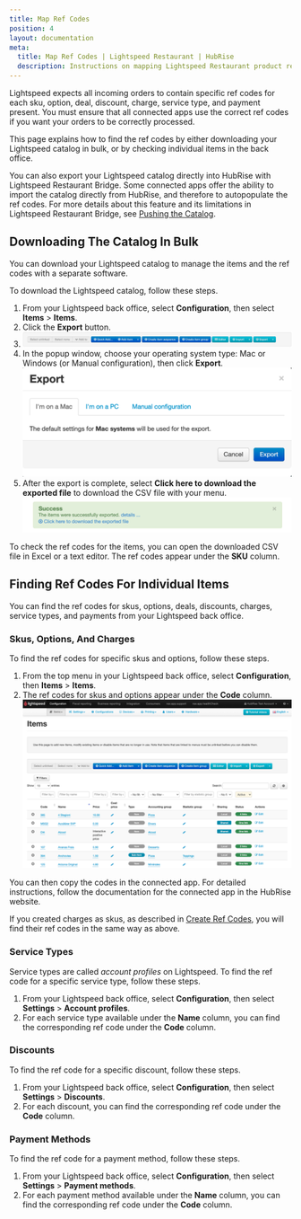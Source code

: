 ```yaml
---
title: Map Ref Codes
position: 4
layout: documentation
meta:
  title: Map Ref Codes | Lightspeed Restaurant | HubRise
  description: Instructions on mapping Lightspeed Restaurant product ref codes with other apps after connecting your EPOS with HubRise. Connect apps and synchronise your data.
---
```


Lightspeed expects all incoming orders to contain specific ref codes for each sku, option, deal, discount, charge, service type, and payment present. You must ensure that all connected apps use the correct ref codes if you want your orders to be correctly processed.

This page explains how to find the ref codes by either downloading your Lightspeed catalog in bulk, or by checking individual items in the back office.

You can also export your Lightspeed catalog directly into HubRise with Lightspeed Restaurant Bridge.
Some connected apps offer the ability to import the catalog directly from HubRise, and therefore to autopopulate the ref codes.
For more details about this feature and its limitations in Lightspeed Restaurant Bridge, see [Pushing the Catalog](/apps/lightspeed-restaurant/pushing-catalog).

## Downloading The Catalog In Bulk

You can download your Lightspeed catalog to manage the items and the ref codes with a separate software.

To download the Lightspeed catalog, follow these steps.

1. From your Lightspeed back office, select **Configuration**, then select **Items** > **Items**.
1. Click the **Export** button.
1. ![Export button in the items page of the Lightspeed back office](../images/006-en-lightspeed-export-items.png)
1. In the popup window, choose your operating system type: Mac or Windows (or Manual configuration), then click **Export**.
   ![Choosing the operating system when exporting the catalog in Lightspeed](../images/007-en-lightspeed-system-choice.png)
1. After the export is complete, select **Click here to download the exported file** to download the CSV file with your menu.
   ![Download items CSV](../images/008-en-2x-lightspeed-download-csv.png)

To check the ref codes for the items, you can open the downloaded CSV file in Excel or a text editor. The ref codes appear under the **SKU** column.

## Finding Ref Codes For Individual Items

You can find the ref codes for skus, options, deals, discounts, charges, service types, and payments from your Lightspeed back office.

### Skus, Options, And Charges

To find the ref codes for specific skus and options, follow these steps.

1. From the top menu in your Lightspeed back office, select **Configuration**, then **Items** > **Items**.
1. The ref codes for skus and options appear under the **Code** column.
   ![](../images/009-en-lightspeed-skus-options-codes.png)

You can then copy the codes in the connected app. For detailed instructions, follow the documentation for the connected app in the HubRise website.

If you created charges as skus, as described in [Create Ref Codes](/apps/lightspeed-restaurant/create-ref-codes#charges), you will find their ref codes in the same way as above.

### Service Types

Service types are called _account profiles_ on Lightspeed. To find the ref code for a specific service type, follow these steps.

1. From your Lightspeed back office, select **Configuration**, then select **Settings** > **Account profiles**.
1. For each service type available under the **Name** column, you can find the corresponding ref code under the **Code** column.

### Discounts

To find the ref code for a specific discount, follow these steps.

1. From your Lightspeed back office, select **Configuration**, then select **Settings** > **Discounts**.
1. For each discount, you can find the corresponding ref code under the **Code** column.

### Payment Methods

To find the ref code for a payment method, follow these steps.

1. From your Lightspeed back office, select **Configuration**, then select **Settings** > **Payment methods**.
1. For each payment method available under the **Name** column, you can find the corresponding ref code under the **Code** column.

